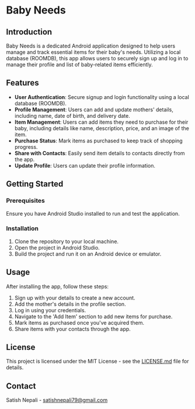# Baby Needs

## Introduction
Baby Needs is a dedicated Android application designed to help users manage and track essential items for their baby's needs. Utilizing a local database (ROOMDB), this app allows users to securely sign up and log in to manage their profile and list of baby-related items efficiently.

## Features

- **User Authentication**: Secure signup and login functionality using a local database (ROOMDB).
- **Profile Management**: Users can add and update mothers' details, including name, date of birth, and delivery date.
- **Item Management**: Users can add items they need to purchase for their baby, including details like name, description, price, and an image of the item.
- **Purchase Status**: Mark items as purchased to keep track of shopping progress.
- **Share with Contacts**: Easily send item details to contacts directly from the app.
- **Update Profile**: Users can update their profile information.

## Getting Started

### Prerequisites
Ensure you have Android Studio installed to run and test the application.

### Installation
1. Clone the repository to your local machine.
2. Open the project in Android Studio.
3. Build the project and run it on an Android device or emulator.

## Usage
After installing the app, follow these steps:
1. Sign up with your details to create a new account.
2. Add the mother's details in the profile section.
3. Log in using your credentials.
4. Navigate to the 'Add Item' section to add new items for purchase.
5. Mark items as purchased once you've acquired them.
6. Share items with your contacts through the app.

## License
This project is licensed under the MIT License - see the [LICENSE.md](LICENSE) file for details.

## Contact
Satish Nepali - satishnepali79@gmail.com


